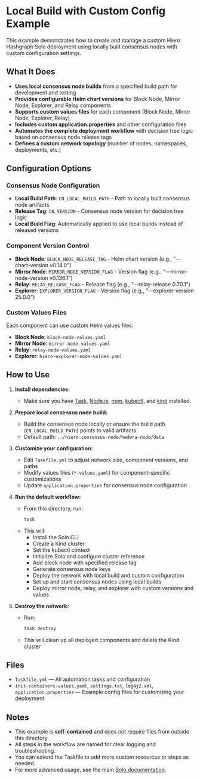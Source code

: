 # Local Build with Custom Config Example

This example demonstrates how to create and manage a custom Hiero Hashgraph Solo deployment using locally built consensus nodes with custom configuration settings.

## What It Does
- **Uses local consensus node builds** from a specified build path for development and testing
- **Provides configurable Helm chart versions** for Block Node, Mirror Node, Explorer, and Relay components
- **Supports custom values files** for each component (Block Node, Mirror Node, Explorer, Relay)
- **Includes custom application.properties** and other configuration files
- **Automates the complete deployment workflow** with decision tree logic based on consensus node release tags
- **Defines a custom network topology** (number of nodes, namespaces, deployments, etc.)

## Configuration Options

### Consensus Node Configuration
- **Local Build Path**: `CN_LOCAL_BUILD_PATH` - Path to locally built consensus node artifacts
- **Release Tag**: `CN_VERSION` - Consensus node version for decision tree logic
- **Local Build Flag**: Automatically applied to use local builds instead of released versions

### Component Version Control
- **Block Node**: `BLOCK_NODE_RELEASE_TAG` - Helm chart version (e.g., "--chart-version v0.14.0")
- **Mirror Node**: `MIRROR_NODE_VERSION_FLAG` - Version flag (e.g., "--mirror-node-version v0.136.1")
- **Relay**: `RELAY_RELEASE_FLAG` - Release flag (e.g., "--relay-release 0.70.1")
- **Explorer**: `EXPLORER_VERSION_FLAG` - Version flag (e.g., "--explorer-version 25.0.0")

### Custom Values Files
Each component can use custom Helm values files:
- **Block Node**: `block-node-values.yaml`
- **Mirror Node**: `mirror-node-values.yaml`
- **Relay**: `relay-node-values.yaml`
- **Explorer**: `hiero-explorer-node-values.yaml`

## How to Use
1. **Install dependencies:**
   - Make sure you have [Task](https://taskfile.dev/), [Node.js](https://nodejs.org/), [npm](https://www.npmjs.com/), [kubectl](https://kubernetes.io/docs/tasks/tools/), and [kind](https://kind.sigs.k8s.io/) installed.

2. **Prepare local consensus node build:**
   - Build the consensus node locally or ensure the build path (`CN_LOCAL_BUILD_PATH`) points to valid artifacts
   - Default path: `../hiero-consensus-node/hedera-node/data`

3. **Customize your configuration:**
   - Edit `Taskfile.yml` to adjust network size, component versions, and paths
   - Modify values files (`*-values.yaml`) for component-specific customizations
   - Update `application.properties` for consensus node configuration

4. **Run the default workflow:**
   - From this directory, run:
     ```sh
     task
     ```
   - This will:
     - Install the Solo CLI
     - Create a Kind cluster
     - Set the kubectl context
     - Initialize Solo and configure cluster reference
     - Add block node with specified release tag
     - Generate consensus node keys
     - Deploy the network with local build and custom configuration
     - Set up and start consensus nodes using local builds
     - Deploy mirror node, relay, and explorer with custom versions and values

5. **Destroy the network:**
   - Run:
     ```sh
     task destroy
     ```
   - This will clean up all deployed components and delete the Kind cluster

## Files
- `Taskfile.yml` — All automation tasks and configuration
- `init-containers-values.yaml`, `settings.txt`, `log4j2.xml`, `application.properties` — Example config files for customizing your deployment

## Notes
- This example is **self-contained** and does not require files from outside this directory.
- All steps in the workflow are named for clear logging and troubleshooting.
- You can extend the Taskfile to add more custom resources or steps as needed.
- For more advanced usage, see the main [Solo documentation](https://github.com/hashgraph/solo).
